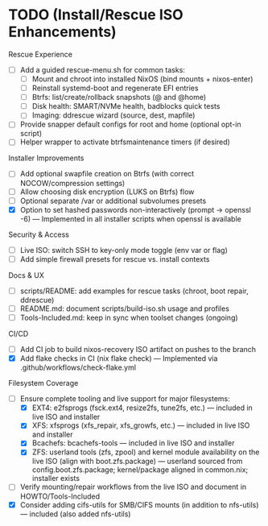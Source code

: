 # TODO (Install/Rescue ISO Enhancements)

Rescue Experience
- [ ] Add a guided rescue-menu.sh for common tasks:
  - [ ] Mount and chroot into installed NixOS (bind mounts + nixos-enter)
  - [ ] Reinstall systemd-boot and regenerate EFI entries
  - [ ] Btrfs: list/create/rollback snapshots (@ and @home)
  - [ ] Disk health: SMART/NVMe health, badblocks quick tests
  - [ ] Imaging: ddrescue wizard (source, dest, mapfile)
- [ ] Provide snapper default configs for root and home (optional opt-in script)
- [ ] Helper wrapper to activate btrfsmaintenance timers (if desired)

Installer Improvements
- [ ] Add optional swapfile creation on Btrfs (with correct NOCOW/compression settings)
- [ ] Allow choosing disk encryption (LUKS on Btrfs) flow
- [ ] Optional separate /var or additional subvolumes presets
- [x] Option to set hashed passwords non-interactively (prompt -> openssl -6) — Implemented in all installer scripts when openssl is available

Security & Access
- [ ] Live ISO: switch SSH to key-only mode toggle (env var or flag)
- [ ] Add simple firewall presets for rescue vs. install contexts

Docs & UX
- [ ] scripts/README: add examples for rescue tasks (chroot, boot repair, ddrescue)
- [ ] README.md: document scripts/build-iso.sh usage and profiles
- [ ] Tools-Included.md: keep in sync when toolset changes (ongoing)

CI/CD
- [ ] Add CI job to build nixos-recovery ISO artifact on pushes to the branch
- [x] Add flake checks in CI (nix flake check) — Implemented via .github/workflows/check-flake.yml

Filesystem Coverage
- [ ] Ensure complete tooling and live support for major filesystems:
  - [x] EXT4: e2fsprogs (fsck.ext4, resize2fs, tune2fs, etc.) — included in live ISO and installer
  - [x] XFS: xfsprogs (xfs_repair, xfs_growfs, etc.) — included in live ISO and installer
  - [x] Bcachefs: bcachefs-tools — included in live ISO and installer
  - [x] ZFS: userland tools (zfs, zpool) and kernel module availability on the live ISO (align with boot.zfs.package) — userland sourced from config.boot.zfs.package; kernel/package aligned in common.nix; installer exists
- [ ] Verify mounting/repair workflows from the live ISO and document in HOWTO/Tools-Included
- [x] Consider adding cifs-utils for SMB/CIFS mounts (in addition to nfs-utils) — included (also added nfs-utils)

